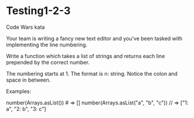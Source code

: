 # Testing1-2-3
Code Wars kata

Your team is writing a fancy new text editor and you've been tasked with implementing the line numbering.

Write a function which takes a list of strings and returns each line prepended by the correct number.

The numbering starts at 1. The format is n: string. Notice the colon and space in between.

Examples:

number(Arrays.asList()) # => []
number(Arrays.asList("a", "b", "c")) // => ["1: a", "2: b", "3: c"]
